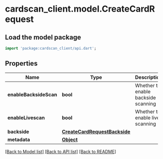 # cardscan_client.model.CreateCardRequest

## Load the model package
```dart
import 'package:cardscan_client/api.dart';
```

## Properties
Name | Type | Description | Notes
------------ | ------------- | ------------- | -------------
**enableBacksideScan** | **bool** | Whether to enable backside scanning | [optional] [default to false]
**enableLivescan** | **bool** | Whether to enable live scanning | [optional] [default to false]
**backside** | [**CreateCardRequestBackside**](CreateCardRequestBackside.md) |  | [optional] 
**metadata** | [**Object**](.md) |  | [optional] 

[[Back to Model list]](../README.md#documentation-for-models) [[Back to API list]](../README.md#documentation-for-api-endpoints) [[Back to README]](../README.md)


